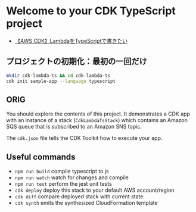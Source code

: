 # Welcome to your CDK TypeScript project

- [【AWS CDK】LambdaをTypeScriptで書きたい](https://www.cloudbuilders.jp/articles/4642/)

## プロジェクトの初期化：最初の一回だけ

```sh
mkdir cdk-lambda-ts && cd cdk-lambda-ts
cdk init sample-app --language typescript
```

## ORIG

You should explore the contents of this project. It demonstrates a CDK app with an instance of a stack (`CdkLambdaTsStack`)
which contains an Amazon SQS queue that is subscribed to an Amazon SNS topic.

The `cdk.json` file tells the CDK Toolkit how to execute your app.

## Useful commands

* `npm run build`   compile typescript to js
* `npm run watch`   watch for changes and compile
* `npm run test`    perform the jest unit tests
* `cdk deploy`      deploy this stack to your default AWS account/region
* `cdk diff`        compare deployed stack with current state
* `cdk synth`       emits the synthesized CloudFormation template
